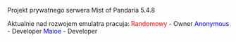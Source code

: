 Projekt prywatnego serwera Mist of Pandaria 5.4.8

Aktualnie nad rozwojem emulatra pracuja:
<font color=red>Randomowy</font> - Owner
<font color=blue>Anonymous</font> - Developer
<font color=blue>Maioe</font> - Developer
